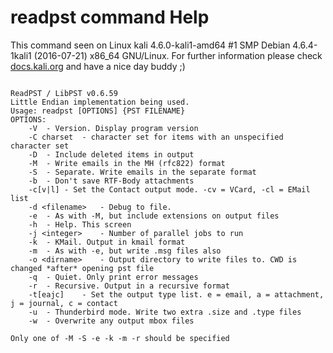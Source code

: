# readpst command Help
 
 This command seen on Linux kali 4.6.0-kali1-amd64 #1 SMP Debian 4.6.4-1kali1 (2016-07-21) x86_64 GNU/Linux. For further information please check [docs.kali.org](docs.kali.org) and have a nice day buddy ;) 

~~~

ReadPST / LibPST v0.6.59
Little Endian implementation being used.
Usage: readpst [OPTIONS] {PST FILENAME}
OPTIONS:
	-V	- Version. Display program version
	-C charset	- character set for items with an unspecified character set
	-D	- Include deleted items in output
	-M	- Write emails in the MH (rfc822) format
	-S	- Separate. Write emails in the separate format
	-b	- Don't save RTF-Body attachments
	-c[v|l]	- Set the Contact output mode. -cv = VCard, -cl = EMail list
	-d <filename> 	- Debug to file.
	-e	- As with -M, but include extensions on output files
	-h	- Help. This screen
	-j <integer>	- Number of parallel jobs to run
	-k	- KMail. Output in kmail format
	-m	- As with -e, but write .msg files also
	-o <dirname>	- Output directory to write files to. CWD is changed *after* opening pst file
	-q	- Quiet. Only print error messages
	-r	- Recursive. Output in a recursive format
	-t[eajc]	- Set the output type list. e = email, a = attachment, j = journal, c = contact
	-u	- Thunderbird mode. Write two extra .size and .type files
	-w	- Overwrite any output mbox files

Only one of -M -S -e -k -m -r should be specified

~~~
